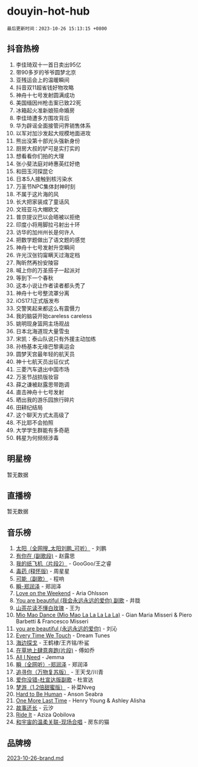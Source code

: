 # douyin-hot-hub

`最后更新时间：2023-10-26 15:13:15 +0800`

## 抖音热榜

1. 李佳琦双十一首日卖出95亿
1. 带90多岁的爷爷圆梦北京
1. 亚残运会上的温暖瞬间
1. 抖音双11超省钱好物攻略
1. 神舟十七号发射圆满成功
1. 美国缅因州枪击案已致22死
1. 冰箱起火准新娘殒命婚房
1. 李佳琦遭多方围攻背后
1. 华为辟谣全面接管问界销售体系
1. 以军对加沙发起大规模地面进攻
1. 熊出没第十部光头强新身份
1. 厨房大叔的铲可是实打实的
1. 想看看你们拍的大理
1. 张小斐法庭对峙惠英红好绝
1. 和田玉河探昆仑
1. 日本5人接触到核污染水
1. 万圣节NPC集体封神时刻
1. 不属于这片海的风
1. 长大把家装成了童话风
1. 文班亚马大帽欧文
1. 普京提议巴以会晤被以拒绝
1. 印度小将用脚拉弓射出十环
1. 访华的加州州长是何许人
1. 把数学题做出了语文题的感觉
1. 神舟十七号发射升空瞬间
1. 许光汉张钧甯瞒天过海定档
1. 陶昕然再扮安陵容
1. 喊上你的万圣搭子一起派对
1. 等到下一个春秋
1. 这本小说让作者读者都头秃了
1. 神舟十七号整流罩分离
1. iOS17.1正式版发布
1. 交警笑起来都这么有震慑力
1. 我的脑袋开始careless careless
1. 姚明现身篮网主场观战
1. 日本北海道现大量雪虫
1. 宋凯：泰山队说只有外援主动加练
1. 孙杨基本无缘巴黎奥运会
1. 圆梦天宫最年轻的航天员
1. 神十七航天员出征仪式
1. 三菱汽车退出中国市场
1. 万圣节战损版妆容
1. 薛之谦被赵露思带跑调
1. 直击神舟十七号发射
1. 晒出我的游乐园旅行碎片
1. 田耕纪结局
1. 这个聊天方式太高级了
1. 不比耶不会拍照
1. 大学学生群能有多奇葩
1. 韩星为何频频涉毒

## 明星榜

暂无数据

## 直播榜

暂无数据

## 音乐榜

1. [太阳（全网搜_太阳刘鹏_可听）](https://sf6-cdn-tos.douyinstatic.com/obj/tos-cn-ve-2774/ogWbyIQnlBFImVbeDocRdCIYtBHlbJXgfZMvgz) - 刘鹏
1. [有你在 (副歌段)](https://sf3-cdn-tos.douyinstatic.com/obj/tos-cn-ve-2774/o8zImmNsI8B0yfAW5FKAB1oBhkMAlIrwsZEi1V) - 赵露思
1. [我的纸飞机（片段2）](https://sf6-cdn-tos.douyinstatic.com/obj/tos-cn-ve-2774/oM2ZrKcg2CD5AeRB2gkeXOFB1IxAGJdZPazYHf) - GooGoo/王之睿
1. [毒药 (释怀版)](https://sf3-cdn-tos.douyinstatic.com/obj/tos-cn-ve-2774/oYILMEAzspdZBIzy4frJNB8ZHPHWAhiwowd4Ad) - 周星星
1. [可能（副歌）](https://sf6-cdn-tos.douyinstatic.com/obj/tos-cn-ve-2774/cde1731888894259b333569393c2fb51) - 程响
1. [瞬-郑润泽](https://sf6-cdn-tos.douyinstatic.com/obj/tos-cn-ve-2774/oYXHIohzvbNAzBhHgyksWpRM4bfkDsBdBDAynw) - 郑润泽
1. [Love on the Weekend](https://sf3-cdn-tos.douyinstatic.com/obj/tos-cn-ve-2774/o4tVQen5ZtBZEMlD1CDIepBC2OigkU1KQkb1vd) - Aria Ohlsson
1. [You are beautiful (我会永远永远的爱你) 副歌](https://sf3-cdn-tos.douyinstatic.com/obj/tos-cn-ve-2774/o4NlnjbBAIAhg5wOCWzJoyMzkIqGxYsR7f3W4Q) - 井胧
1. [山茶花读不懂白玫瑰](https://sf3-cdn-tos.douyinstatic.com/obj/tos-cn-ve-2774/osfn8B7DktrRHEPJgPCfDbw7QDQEkwC16BxZg9) - 王为
1. [Mio Mao Dance (Mio Mao La La La La La)](https://sf3-cdn-tos.douyinstatic.com/obj/tos-cn-ve-2774/owhJZ1sWIABNvU3gOxlwztm0oAfMK58zHXT8GM) - Gian Maria Misseri & Piero Barbetti & Francesco Misseri
1. [you are beautiful (永远永远的爱你)](https://sf6-cdn-tos.douyinstatic.com/obj/tos-cn-ve-2774/7f5e088a940e42b487e76fd10d0ffcfd) - 刘沁
1. [Every Time We Touch](https://sf3-cdn-tos.douyinstatic.com/obj/tos-cn-ve-2774/ogN6lUKQeBBfEVhIOMikG1CcJjugxk1tztZyhP) - Dream Tunes
1. [海边探戈](https://sf3-cdn-tos.douyinstatic.com/obj/tos-cn-ve-2774/os9gE0VQCGqt6VQkZDyBBYvfSDY0QFe3vVmubn) - 王鹤棣/王齐铭/朴鲨
1. [在草地上肆意奔跑(片段)](https://sf3-cdn-tos.douyinstatic.com/obj/tos-cn-ve-2774/8831d494742f45dabdfa8adb8b817259) - 傅如乔
1. [All I Need](https://sf3-cdn-tos.douyinstatic.com/obj/tos-cn-ve-2774/e8b55ca1d1fa4f90a60c22b8ece170ac) - Jemma
1. [瞬（全网听）-郑润泽](https://sf6-cdn-tos.douyinstatic.com/obj/tos-cn-ve-2774/o4Vb9eJZClCZTnRQYy0BRSeHGrDtrkrQgIBvQt) - 郑润泽
1. [追寻你（万物复苏版）](https://sf3-cdn-tos.douyinstatic.com/obj/tos-cn-ve-2774/oYeAZJsbjIDit9APmBg8u6uDUQnHmoCf3gbo74) - 王天戈/川青
1. [爱你没错-杜宣达版副歌](https://sf3-cdn-tos.douyinstatic.com/obj/tos-cn-ve-2774/oUm8ctBZQfZQ4jUNWbseSYV0lZDsWn6LCODgCB) - 杜宣达
1. [梦游（1.2倍甜蜜版）](https://sf6-cdn-tos.douyinstatic.com/obj/tos-cn-ve-2774/o4gyAUm8hwufoEABmwVIiQtHsFuGzAEEWtNMzo) - 补菜Nveg
1. [Hard to Be Human](https://sf6-cdn-tos.douyinstatic.com/obj/tos-cn-ve-2774/oQItaej4rB1rBfnJUbKPlQOgDWvSUWRy814CZl) - Anson Seabra
1. [One More Last Time](https://sf3-cdn-tos.douyinstatic.com/obj/tos-cn-ve-2774/oAzTlo0LUAdCAIhjktsKWcLAEUKmZwGcOoB1fy) - Henry Young & Ashley Alisha
1. [故事还长](https://sf3-cdn-tos.douyinstatic.com/obj/tos-cn-ve-2774/30a26758c8594f0ab81ac675c33ee2c5) - 云汐
1. [Ride It](https://sf6-cdn-tos.douyinstatic.com/obj/tos-cn-ve-2774/oMZDIYec6eQynQyWBQnCM11DZzkgnBPtBpD4bi) - Aziza Qobilova
1. [和宇宙的温柔关联-现场合唱](https://sf6-cdn-tos.douyinstatic.com/obj/tos-cn-ve-2774/o0hONGDYQBgk0e5bqDeQOonVmncA6tC2nBwZLT) - 房东的猫

## 品牌榜

[2023-10-26-brand.md](2023-10-26-brand.md)
